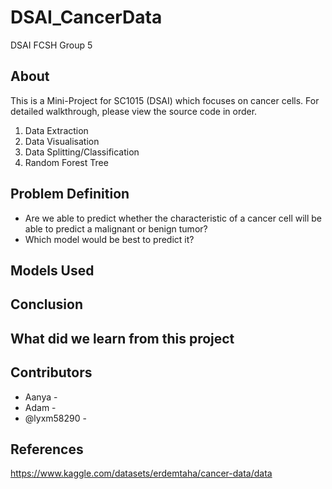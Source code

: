 # DSAI_CancerData
DSAI FCSH Group 5

## About
This is a Mini-Project for SC1015 (DSAI) which focuses on cancer cells. For detailed walkthrough, please view the source code in order.
1. Data Extraction
2. Data Visualisation
3. Data Splitting/Classification
4. Random Forest Tree

## Problem Definition
* Are we able to predict whether the characteristic of a cancer cell will be able to predict a malignant or benign tumor?
* Which model would be best to predict it?

## Models Used

## Conclusion

## What did we learn from this project

## Contributors
* Aanya - 
* Adam - 
* @lyxm58290 -

## References
https://www.kaggle.com/datasets/erdemtaha/cancer-data/data
